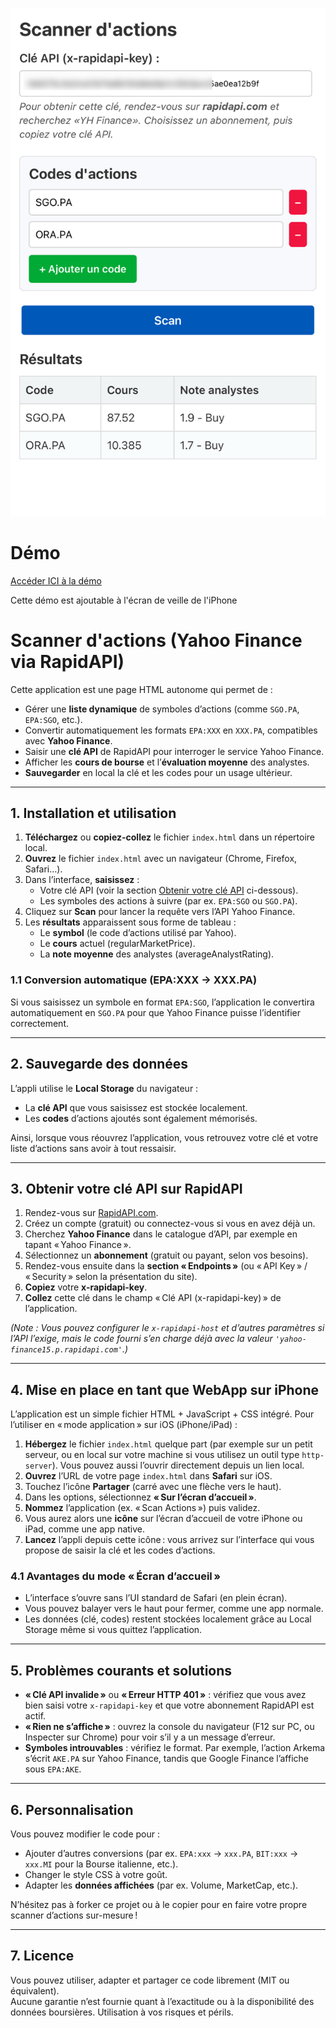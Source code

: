 ![](example.jpeg)

# Démo

[Accéder ICI à la démo](https://l0d0v1c.github.io/stock/)

Cette démo est ajoutable à l'écran de veille de l'iPhone 

# Scanner d'actions (Yahoo Finance via RapidAPI)

Cette application est une page HTML autonome qui permet de :
- Gérer une **liste dynamique** de symboles d’actions (comme `SGO.PA`, `EPA:SGO`, etc.).
- Convertir automatiquement les formats `EPA:XXX` en `XXX.PA`, compatibles avec **Yahoo Finance**.
- Saisir une **clé API** de RapidAPI pour interroger le service Yahoo Finance.
- Afficher les **cours de bourse** et l’**évaluation moyenne** des analystes.
- **Sauvegarder** en local la clé et les codes pour un usage ultérieur.

---

## 1. Installation et utilisation

1. **Téléchargez** ou **copiez-collez** le fichier `index.html` dans un répertoire local.  
2. **Ouvrez** le fichier `index.html` avec un navigateur (Chrome, Firefox, Safari…).  
3. Dans l’interface, **saisissez** :
   - Votre clé API (voir la section [Obtenir votre clé API](#3-obtenir-votre-clé-api-sur-rapidapi) ci-dessous).
   - Les symboles des actions à suivre (par ex. `EPA:SGO` ou `SGO.PA`).
4. Cliquez sur **Scan** pour lancer la requête vers l’API Yahoo Finance.  
5. Les **résultats** apparaissent sous forme de tableau :  
   - Le **symbol** (le code d’actions utilisé par Yahoo).  
   - Le **cours** actuel (regularMarketPrice).  
   - La **note moyenne** des analystes (averageAnalystRating).

### 1.1 Conversion automatique (EPA:XXX → XXX.PA)
Si vous saisissez un symbole en format `EPA:SGO`, l’application le convertira automatiquement en `SGO.PA` pour que Yahoo Finance puisse l’identifier correctement.  

---

## 2. Sauvegarde des données
L’appli utilise le **Local Storage** du navigateur :
- La **clé API** que vous saisissez est stockée localement.  
- Les **codes** d’actions ajoutés sont également mémorisés.  

Ainsi, lorsque vous réouvrez l’application, vous retrouvez votre clé et votre liste d’actions sans avoir à tout ressaisir.

---

## 3. Obtenir votre clé API sur RapidAPI

1. Rendez-vous sur [RapidAPI.com](https://rapidapi.com/).  
2. Créez un compte (gratuit) ou connectez-vous si vous en avez déjà un.  
3. Cherchez **Yahoo Finance** dans le catalogue d’API, par exemple en tapant « Yahoo Finance ».  
4. Sélectionnez un **abonnement** (gratuit ou payant, selon vos besoins).  
5. Rendez-vous ensuite dans la **section « Endpoints »** (ou « API Key » / « Security » selon la présentation du site).  
6. **Copiez** votre **x-rapidapi-key**.  
7. **Collez** cette clé dans le champ « Clé API (x-rapidapi-key) » de l’application.  

*(Note : Vous pouvez configurer le `x-rapidapi-host` et d’autres paramètres si l’API l’exige, mais le code fourni s’en charge déjà avec la valeur `'yahoo-finance15.p.rapidapi.com'`.)*

---

## 4. Mise en place en tant que WebApp sur iPhone

L’application est un simple fichier HTML + JavaScript + CSS intégré. Pour l’utiliser en « mode application » sur iOS (iPhone/iPad) :

1. **Hébergez** le fichier `index.html` quelque part (par exemple sur un petit serveur, ou en local sur votre machine si vous utilisez un outil type `http-server`). Vous pouvez aussi l’ouvrir directement depuis un lien local.
2. **Ouvrez** l’URL de votre page `index.html` dans **Safari** sur iOS.
3. Touchez l’icône **Partager** (carré avec une flèche vers le haut).
4. Dans les options, sélectionnez **« Sur l’écran d’accueil »**.
5. **Nommez** l’application (ex. « Scan Actions ») puis validez.  
6. Vous aurez alors une **icône** sur l’écran d’accueil de votre iPhone ou iPad, comme une app native.  
7. **Lancez** l’appli depuis cette icône : vous arrivez sur l’interface qui vous propose de saisir la clé et les codes d’actions.

### 4.1 Avantages du mode « Écran d’accueil »
- L’interface s’ouvre sans l’UI standard de Safari (en plein écran).  
- Vous pouvez balayer vers le haut pour fermer, comme une app normale.  
- Les données (clé, codes) restent stockées localement grâce au Local Storage même si vous quittez l’application.

---

## 5. Problèmes courants et solutions

- **« Clé API invalide »** ou **« Erreur HTTP 401 »** : vérifiez que vous avez bien saisi votre `x-rapidapi-key` et que votre abonnement RapidAPI est actif.  
- **« Rien ne s’affiche »** : ouvrez la console du navigateur (F12 sur PC, ou Inspecter sur Chrome) pour voir s’il y a un message d’erreur.  
- **Symboles introuvables** : vérifiez le format. Par exemple, l’action Arkema s’écrit `AKE.PA` sur Yahoo Finance, tandis que Google Finance l’affiche sous `EPA:AKE`.

---

## 6. Personnalisation

Vous pouvez modifier le code pour :
- Ajouter d’autres conversions (par ex. `EPA:xxx` → `xxx.PA`, `BIT:xxx` → `xxx.MI` pour la Bourse italienne, etc.).  
- Changer le style CSS à votre goût.  
- Adapter les **données affichées** (par ex. Volume, MarketCap, etc.).

N’hésitez pas à forker ce projet ou à le copier pour en faire votre propre scanner d’actions sur-mesure !

---

## 7. Licence

Vous pouvez utiliser, adapter et partager ce code librement (MIT ou équivalent).  
Aucune garantie n’est fournie quant à l’exactitude ou à la disponibilité des données boursières. Utilisation à vos risques et périls.

